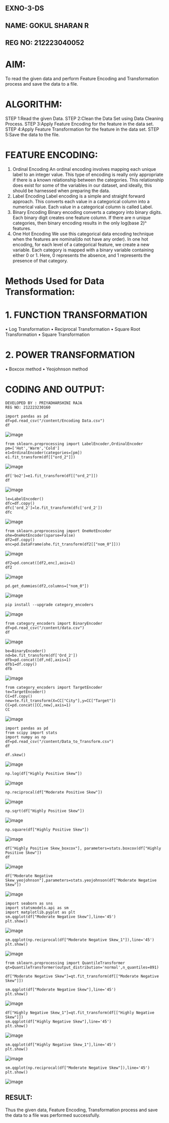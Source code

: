 ## EXNO-3-DS
## NAME: GOKUL SHARAN R
## REG NO: 212223040052

# AIM:
To read the given data and perform Feature Encoding and Transformation process and save the data to a file.

# ALGORITHM:
STEP 1:Read the given Data.
STEP 2:Clean the Data Set using Data Cleaning Process.
STEP 3:Apply Feature Encoding for the feature in the data set.
STEP 4:Apply Feature Transformation for the feature in the data set.
STEP 5:Save the data to the file.

# FEATURE ENCODING:
1. Ordinal Encoding
An ordinal encoding involves mapping each unique label to an integer value. This type of encoding is really only appropriate if there is a known relationship between the categories. This relationship does exist for some of the variables in our dataset, and ideally, this should be harnessed when preparing the data.
2. Label Encoding
Label encoding is a simple and straight forward approach. This converts each value in a categorical column into a numerical value. Each value in a categorical column is called Label.
3. Binary Encoding
Binary encoding converts a category into binary digits. Each binary digit creates one feature column. If there are n unique categories, then binary encoding results in the only log(base 2)ⁿ features.
4. One Hot Encoding
We use this categorical data encoding technique when the features are nominal(do not have any order). In one hot encoding, for each level of a categorical feature, we create a new variable. Each category is mapped with a binary variable containing either 0 or 1. Here, 0 represents the absence, and 1 represents the presence of that category.

# Methods Used for Data Transformation:
  # 1. FUNCTION TRANSFORMATION
• Log Transformation
• Reciprocal Transformation
• Square Root Transformation
• Square Transformation
  # 2. POWER TRANSFORMATION
• Boxcox method
• Yeojohnson method

# CODING AND OUTPUT:
  ```
DEVELOPED BY : PRIYADHARSHINI RAJA
REG NO: 212223230160
```
```
import pandas as pd
df=pd.read_csv("/content/Encoding Data.csv")
df
```
![image](https://github.com/user-attachments/assets/48e55c78-b140-4c59-a597-4c2ffa10ba3c)
```
from sklearn.preprocessing import LabelEncoder,OrdinalEncoder
pm=['Hot','Warm','Cold']
e1=OrdinalEncoder(categories=[pm])
e1.fit_transform(df[["ord_2"]])
```
![image](https://github.com/user-attachments/assets/6202e425-9dac-4419-a7d9-b3d079c1281d)
```
df['bo2']=e1.fit_transform(df[["ord_2"]])
df
```
![image](https://github.com/user-attachments/assets/30ad00dd-bd64-4e1c-a4aa-9e7ef6bba02a)

```
le=LabelEncoder()
dfc=df.copy()
dfc['ord_2']=le.fit_transform(dfc['ord_2'])
dfc
```
![image](https://github.com/user-attachments/assets/28f0ee9e-203a-4f73-9eb5-110d7cc095b3)

```
from sklearn.preprocessing import OneHotEncoder
ohe=OneHotEncoder(sparse=False)
df2=df.copy()
enc=pd.DataFrame(ohe.fit_transform(df2[["nom_0"]]))
```
![image](https://github.com/user-attachments/assets/5d31c908-ff0f-4c56-851b-678e86af733f)

```
df2=pd.concat([df2,enc],axis=1)
df2
```
![image](https://github.com/user-attachments/assets/1f6868a8-969b-4d48-886d-90bbb2f6ba85)

```
pd.get_dummies(df2,columns=["nom_0"])
```
![image](https://github.com/user-attachments/assets/e5475c43-f6bf-484e-9efe-9f58fcb5656f)
```
pip install --upgrade category_encoders
```
![image](https://github.com/user-attachments/assets/786cd3e4-1ac6-4ddf-a9c8-e5b898a7ae0e)

```
from category_encoders import BinaryEncoder
df=pd.read_csv("/content/data.csv")
df
```
![image](https://github.com/user-attachments/assets/076d4e69-0db3-46c3-af19-bb79fde87021)

```
be=BinaryEncoder()
nd=be.fit_transform(df['Ord_2'])
dfb=pd.concat([df,nd],axis=1)
dfb1=df.copy()
dfb
```
![image](https://github.com/user-attachments/assets/6b44ebc2-3f48-4132-b586-72bf5586569c)

```
from category_encoders import TargetEncoder
te=TargetEncoder()
CC=df.copy()
new=te.fit_transform(X=CC["City"],y=CC["Target"])
CC=pd.concat([CC,new],axis=1)
CC
```
![image](https://github.com/user-attachments/assets/4b769be3-75a8-4c9e-b911-ef21f4b8f454)

```
import pandas as pd
from scipy import stats
import numpy as np
df=pd.read_csv("/content/Data_to_Transform.csv")
df
```

```
df.skew()
```
![image](https://github.com/user-attachments/assets/c08080a9-b7f2-4386-98df-bb4e21925b16)

```
np.log(df["Highly Positive Skew"])
```
![image](https://github.com/user-attachments/assets/9fcc0422-cf05-461c-b273-df5a8a47cc45)

```
np.reciprocal(df["Moderate Positive Skew"])
```
![image](https://github.com/user-attachments/assets/e9d6c413-5656-41f6-9d77-12e29c6005e3)

```
np.sqrt(df["Highly Positive Skew"])
```
![image](https://github.com/user-attachments/assets/bc8e70b9-eaf1-4328-a6cb-e7822062f7f5)

```
np.square(df["Highly Positive Skew"])
```
![image](https://github.com/user-attachments/assets/1f640aca-1bd1-4a1a-8d53-42689b5d42d0)

```
df["Highly Positive Skew_boxcox"], parameters=stats.boxcox(df["Highly Positive Skew"])
df
```
![image](https://github.com/user-attachments/assets/628eecf3-9067-42b3-adbf-d2598efbbac5)

```
df["Moderate Negative Skew_yeojohnson"],parameters=stats.yeojohnson(df["Moderate Negative Skew"])
```
![image](https://github.com/user-attachments/assets/5bdfdcad-db7c-492c-94d1-7b38800e94f3)

```
import seaborn as sns
import statsmodels.api as sm
import matplotlib.pyplot as plt
sm.qqplot(df["Moderate Negative Skew"],line='45')
plt.show()
```
![image](https://github.com/user-attachments/assets/8a437486-eee0-4c62-9ecd-33957b18541a)

```
sm.qqplot(np.reciprocal(df["Moderate Negative Skew_1"]),line='45')
plt.show()
```
![image](https://github.com/user-attachments/assets/a6a6a3dd-25af-4778-93e6-15c599b0da53)

```
from sklearn.preprocessing import QuantileTransformer
qt=QuantileTransformer(output_distribution='normal',n_quantiles=891)

df["Moderate Negative Skew"]=qt.fit_transform(df[["Moderate Negative Skew"]])

sm.qqplot(df["Moderate Negative Skew"],line='45')
plt.show()
```
![image](https://github.com/user-attachments/assets/1ed95f51-a621-4d10-905d-91bbf2b5044d)

```
df["Highly Negative Skew_1"]=qt.fit_transform(df[["Highly Negative Skew"]])
sm.qqplot(df["Highly Negative Skew"],line='45')
plt.show()
```
![image](https://github.com/user-attachments/assets/477f7aad-f8a4-4e1e-98e5-f1c6ea6740c1)

```
sm.qqplot(df["Highly Negative Skew_1"],line='45')
plt.show()
```
![image](https://github.com/user-attachments/assets/86c68bd7-fab7-4c68-99a3-01b826191813)

```
sm.qqplot(np.reciprocal(df["Moderate Negative Skew"]),line='45')
plt.show()
```
![image](https://github.com/user-attachments/assets/93bd3f83-5292-43fb-a7e2-5ac084f4e157)



## RESULT:
  Thus the given data, Feature Encoding, Transformation process and save the data to a file was performed successfully.     

       
